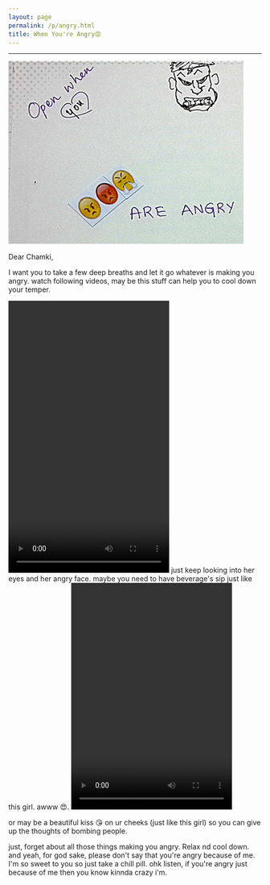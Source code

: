 ```yaml
---
layout: page
permalink: /p/angry.html
title: When You're Angry😡
---
```


---

![open when angry](../uploads/music/Screenshot_20180925-161903.png)

Dear Chamki,

I want you to take a few deep breaths and let it go whatever is making you angry. watch following videos, may be this stuff can help you to cool down your temper.

<video width="320" height="540" controls preload="auto">
  <source src="https://github.com/sirkapil/Kiko/blob/master/uploads/music/_friendshipis_-20180925-0001.mp4?raw=true" type="video/mp4">
</video>
just keep looking into her eyes and her angry face. 
maybe you need to have beverage's sip just like this girl. awww 😍.

<video width="320" height="450" controls preload="auto">
  <source src="https://github.com/sirkapil/Kiko/raw/master/uploads/music/all_shayari-20180923-0001.mp4" type="video/mp4">
</video>

or may be a beautiful kiss 😘 on ur cheeks (just like this girl) so you can give up the thoughts of bombing people.

just, forget about all those things making you angry. Relax nd cool down. and yeah, for god sake, please don't say that you're angry because of me. I'm so sweet to you so just take a chill pill. ohk listen, if you're angry just because of me then you know kinnda crazy i'm. 
